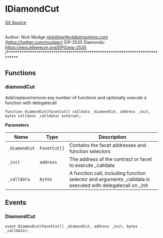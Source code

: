 # IDiamondCut
[Git Source](https://github.com/thrackle-io/rules-protocol/blob/49ab19f6a1a98efed1de2dc532ff3da9b445a7cb/src/diamond/core/DiamondCut/IDiamondCut.sol)

\
Author: Nick Mudge <nick@perfectabstractions.com> (https://twitter.com/mudgen)
EIP-2535 Diamonds: https://eips.ethereum.org/EIPS/eip-2535
/*****************************************************************************


## Functions
### diamondCut

Add/replace/remove any number of functions and optionally execute
a function with delegatecall


```solidity
function diamondCut(FacetCut[] calldata _diamondCut, address _init, bytes calldata _calldata) external;
```
**Parameters**

|Name|Type|Description|
|----|----|-----------|
|`_diamondCut`|`FacetCut[]`|Contains the facet addresses and function selectors|
|`_init`|`address`|The address of the contract or facet to execute _calldata|
|`_calldata`|`bytes`|A function call, including function selector and arguments _calldata is executed with delegatecall on _init|


## Events
### DiamondCut

```solidity
event DiamondCut(FacetCut[] _diamondCut, address _init, bytes _calldata);
```

